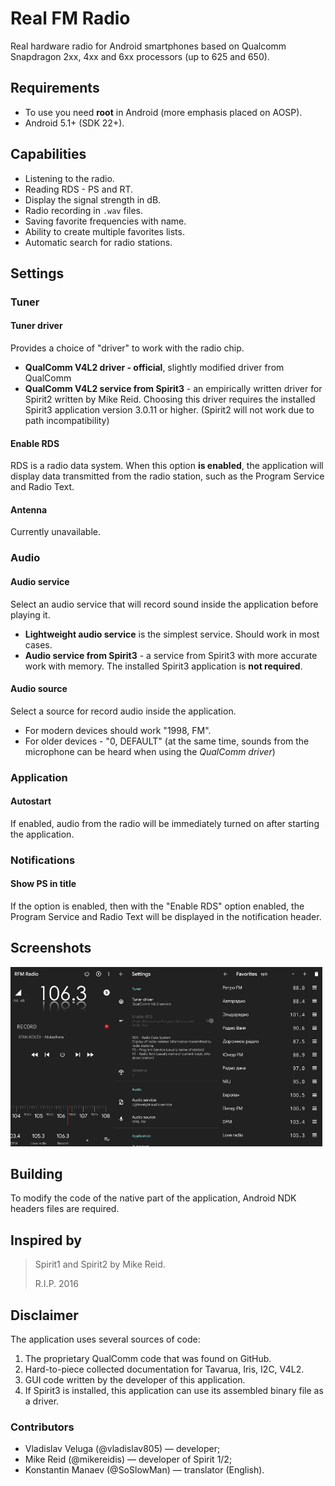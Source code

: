 # Real FM Radio
Real hardware radio for Android smartphones based on Qualcomm Snapdragon 2xx, 4xx and 6xx processors (up to 625 and 650).

## Requirements
* To use you need **root** in Android (more emphasis placed on AOSP).
* Android 5.1+ (SDK 22+).

## Capabilities
* Listening to the radio.
* Reading RDS - PS and RT.
* Display the signal strength in dB.
* Radio recording in `.wav` files.
* Saving favorite frequencies with name.
* Ability to create multiple favorites lists.
* Automatic search for radio stations.

## Settings
### Tuner
#### Tuner driver
Provides a choice of "driver" to work with the radio chip.
* **QualComm V4L2 driver - official**, slightly modified driver from QualComm
* **QualComm V4L2 service from Spirit3** - an empirically written driver for Spirit2 written by Mike Reid. Choosing this driver requires the installed Spirit3 application version 3.0.11 or higher. (Spirit2 will not work due to path incompatibility)

#### Enable RDS
RDS is a radio data system.
When this option **is enabled**, the application will display data transmitted from the radio station, such as the Program Service and Radio Text.

#### Antenna
Currently unavailable.

### Audio
#### Audio service
Select an audio service that will record sound inside the application before playing it.
* **Lightweight audio service** is the simplest service. Should work in most cases.
* **Audio service from Spirit3** - a service from Spirit3 with more accurate work with memory. The installed Spirit3 application is **not required**.

#### Audio source
Select a source for record audio inside the application.
* For modern devices should work "1998, FM".
* For older devices - "0, DEFAULT" (at the same time, sounds from the microphone can be heard when using the *QualComm driver*)

### Application
#### Autostart
If enabled, audio from the radio will be immediately turned on after starting the application.

### Notifications
#### Show PS in title
If the option is enabled, then with the "Enable RDS" option enabled, the Program Service and Radio Text will be displayed in the notification header.

## Screenshots
<img src="images/main.png" width="33%" alt="Main screen"/><img src="images/settings.png" width="33%" alt="Settings screen"/><img src="images/favorites.png" width="33%" alt="Favorites screen"/>

## Building
To modify the code of the native part of the application, Android NDK headers files are required.

## Inspired by
> Spirit1 and Spirit2 by Mike Reid.
>
> R.I.P. 2016

## Disclaimer
The application uses several sources of code:
1. The proprietary QualComm code that was found on GitHub.
2. Hard-to-piece collected documentation for Tavarua, Iris, I2C, V4L2.
3. GUI code written by the developer of this application.
4. If Spirit3 is installed, this application can use its assembled binary file as a driver.

### Contributors
* Vladislav Veluga (@vladislav805) &mdash; developer;
* Mike Reid (@mikereidis) &mdash; developer of Spirit 1/2;
* Konstantin Manaev (@SoSlowMan) &mdash; translator (English).
